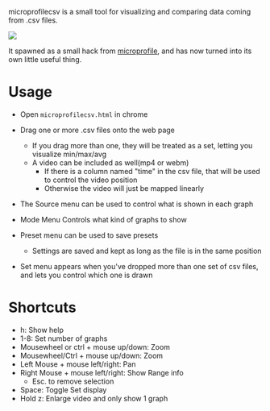 microprofilecsv is a small tool for visualizing and comparing data coming from .csv files.

![](demo-video/demo.gif)

It spawned as a small hack from [microprofile](https://github.com/jonasmr/microprofile), and has now turned into its own little useful thing.


# Usage

* Open `microprofilecsv.html` in chrome
* Drag one or more .csv files onto the web page
	* If you drag more than one, they will be treated as a set, letting you visualize min/max/avg
	* A video can be included as well(mp4 or webm)
		* If there is a column named "time" in the csv file, that will be used to control the video position
		* Otherwise the video will just be mapped linearly

* The Source menu can be used to control what is shown in each graph
* Mode Menu Controls what kind of graphs to show
* Preset menu can be used to save presets
	* Settings are saved and kept as long as the file is in the same position
* Set menu appears when you've dropped more than one set of csv files, and lets you control which one is drawn

# Shortcuts

* h: Show help
* 1-8: Set number of graphs
* Mousewheel or ctrl + mouse up/down: Zoom
* Mousewheel/Ctrl + mouse up/down: Zoom
* Left Mouse + mouse left/right: Pan
* Right Mouse + mouse left/right: Show Range info
	* Esc. to remove selection
* Space: Toggle Set display
* Hold z: Enlarge video and only show 1 graph


